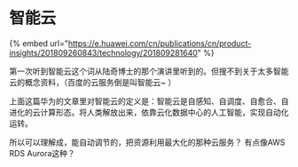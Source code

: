 # 智能云

{% embed url="https://e.huawei.com/cn/publications/cn/product-insights/201809260843/technology/201809281640" %}

第一次听到智能云这个词从陆奇博士的那个演讲里听到的。但搜不到关于太多智能云的概念资料，（百度的云服务倒是叫智能云~ ）

上面这篇华为的文章里对智能云的定义是：智能云是自感知、自调度、自愈合、自进化的云计算形态。将人类解放出来，依靠云化数据中心的人工智能，实现自动化运转。

所以可以理解成，能自动调节的，把资源利用最大化的那种云服务？ 有点像AWS RDS Aurora这种？

